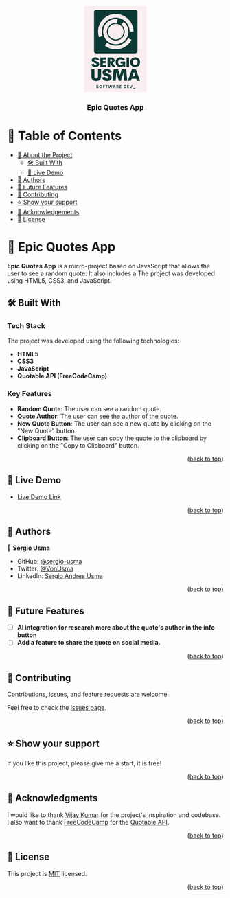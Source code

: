<a name="readme-top"></a>

<div align="center">
  <img src="logo.png" alt="logo" width="auto"  height="200" />
  <br/>

  <h3><b>Epic Quotes App</b></h3>

</div>

<!-- TABLE OF CONTENTS -->

# 📗 Table of Contents

- [📖 About the Project](#about-project)
  - [🛠 Built With](#built-with)
  - [🚀 Live Demo](#live-demo)
- [👥 Authors](#authors)
- [🔭 Future Features](#future-features)
- [🤝 Contributing](#contributing)
- [⭐️ Show your support](#support)
- [🙏 Acknowledgements](#acknowledgements)
- [📝 License](#license)

<!-- PROJECT DESCRIPTION -->

# 📖 Epic Quotes App <a name="about-project"></a>

**Epic Quotes App** is a micro-project based on JavaScript that allows the user to see a random quote. It also includes a  The project was developed using HTML5, CSS3, and JavaScript.

## 🛠 Built With <a name="built-with"></a>

### Tech Stack <a name="tech-stack"></a>

The project was developed using the following technologies:

- **HTML5**
- **CSS3**
- **JavaScript**
- **Quotable API (FreeCodeCamp)**

<!-- Features -->

### Key Features <a name="key-features"></a>

- **Random Quote**: The user can see a random quote.
- **Quote Author**: The user can see the author of the quote.
- **New Quote Button**: The user can see a new quote by clicking on the "New Quote" button.
- **Clipboard Button**: The user can copy the quote to the clipboard by clicking on the "Copy to Clipboard" button.

<p align="right">(<a href="#readme-top">back to top</a>)</p>

<!-- LIVE DEMO -->

## 🚀 Live Demo <a name="live-demo"></a>

- [Live Demo Link](https://sergio-usma.github.io/epic_quotes_app/)

<p align="right">(<a href="#readme-top">back to top</a>)</p>

<!-- AUTHORS -->

## 👥 Authors <a name="authors"></a>

👤 **Sergio Usma**

- GitHub: [@sergio-usma](https://github.com/sergio-usma)
- Twitter: [@VonUsma](https://twitter.com/vonusma)
- LinkedIn: [Sergio Andres Usma](https://www.linkedin.com/in/sergiousma/)

<p align="right">(<a href="#readme-top">back to top</a>)</p>

<!-- FUTURE FEATURES -->

## 🔭 Future Features <a name="future-features"></a>

- [ ] **AI integration for research more about the quote's author in the info button**
- [ ] **Add a feature to share the quote on social media.**

<p align="right">(<a href="#readme-top">back to top</a>)</p>

<!-- CONTRIBUTING -->

## 🤝 Contributing <a name="contributing"></a>

Contributions, issues, and feature requests are welcome!

Feel free to check the [issues page](../../issues/).

<p align="right">(<a href="#readme-top">back to top</a>)</p>

<!-- SUPPORT -->

## ⭐️ Show your support <a name="support"></a>

If you like this project, please give me a start, it is free!

<p align="right">(<a href="#readme-top">back to top</a>)</p>

<!-- ACKNOWLEDGEMENTS -->

## 🙏 Acknowledgments <a name="acknowledgements"></a>

I would like to thank [Vijay Kumar](https://www.linkedin.com/in/vijay-kumar-44b4b1197/) for the project's inspiration and codebase. I also want to thank [FreeCodeCamp](https://www.freecodecamp.org/) for the [Quotable API](https://github.com/lukePeavey/quotable).

<p align="right">(<a href="#readme-top">back to top</a>)</p>

<!-- LICENSE -->

## 📝 License <a name="license"></a>

This project is [MIT](./LICENSE) licensed.

<p align="right">(<a href="#readme-top">back to top</a>)</p>
